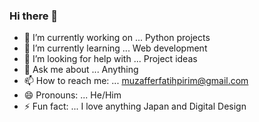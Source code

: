### Hi there 👋

- 🔭 I’m currently working on ... Python projects
- 🌱 I’m currently learning ... Web development
- 🤔 I’m looking for help with ... Project ideas
- 💬 Ask me about ... Anything
- 📫 How to reach me: ... muzafferfatihpirim@gmail.com
- 😄 Pronouns: ... He/Him
- ⚡ Fun fact: ... I love anything Japan and Digital Design

